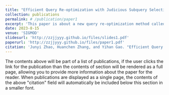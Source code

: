 ```yaml
---
title: "Efficient Query Re-optimization with Judicious Subquery Selection"
collection: publications
permalink: # /publication/paper1
excerpt: 'This paper is about a new query re-optimization method called QuerySplit.'
date: 2023-8-15
venue: 'SIGMOD'
slidesurl: 'http://zzjjyyy.github.io/files/slides1.pdf'
paperurl: 'http://zzjjyyy.github.io/files/paper1.pdf'
citation: 'Junyi Zhao, Huanchen Zhang, and Yihan Gao. "Efficient Query Re-optimization with Judicious Subquery Selections." SIGMOD 1(2) (2023): 1-26.'
---
```


The contents above will be part of a list of publications, if the user clicks the link for the publication than the contents of section will be rendered as a full page, allowing you to provide more information about the paper for the reader. When publications are displayed as a single page, the contents of the above "citation" field will automatically be included below this section in a smaller font.
